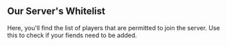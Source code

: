 ## Our Server's Whitelist
Here, you'll find the list of players that are permitted to join the server. Use this to check if your fiends need to be added.  
